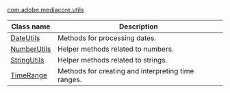 ---
---

[com.adobe.mediacore.utils](http://help.adobe.com/en_US/primetime/api/psdk/javadoc_1.4/com/adobe/mediacore/utils/package-summary.html)
<table frame="all" colsep="1" rowsep="1" id="table_E3773325E3A146C1929C13511AEF39A0"> 
 <tgroup cols="2" colsep="1" rowsep="1" class="FormatA"> 
  <colspec colnum="1" colname="1" colwidth="38*" /> 
  <colspec colnum="2" colname="2" colwidth="62*" /> 
  <thead> 
   <tr rowsep="1"> 
    <th colname="1" class="entry">Class name</th> 
    <th colname="2" class="entry">Description</th> 
   </tr> 
  </thead> 
  <tbody> 
   <tr rowsep="1"> 
    <td colname="1"><span class="codeph"><a href="http://help.adobe.com/en_US/primetime/api/psdk/javadoc_1.4/com/adobe/mediacore/utils/DateUtils.html" format="html" scope="external">DateUtils</a> </span> </td> 
    <td colname="2">Methods for processing dates.</td> 
   </tr> 
   <tr rowsep="1"> 
    <td colname="1"><span class="codeph"><a href="http://help.adobe.com/en_US/primetime/api/psdk/javadoc_1.4/com/adobe/mediacore/utils/NumberUtils.html" format="html" scope="external">NumberUtils</a> </span></td> 
    <td colname="2">Helper methods related to numbers.</td> 
   </tr> 
   <tr rowsep="1"> 
    <td colname="1"><span class="codeph"><a href="http://help.adobe.com/en_US/primetime/api/psdk/javadoc_1.4/com/adobe/mediacore/utils/StringUtils.html" format="html" scope="external">StringUtils</a> </span></td> 
    <td colname="2">Helper methods related to strings.</td> 
   </tr> 
   <tr rowsep="1"> 
    <td colname="1"><span class="codeph"><a href="http://help.adobe.com/en_US/primetime/api/psdk/javadoc_1.4/com/adobe/mediacore/utils/TimeRange.html" format="html" scope="external">TimeRange</a> </span> </td> 
    <td colname="2">Methods for creating and interpreting time ranges.</td> 
   </tr> 
  </tbody> 
 </tgroup> 
</table>

